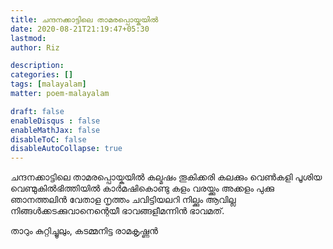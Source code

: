 ```yaml
---
title: ചന്ദനക്കാട്ടിലെ താമരപ്പൊയ്കയില്‍
date: 2020-08-21T21:19:47+05:30
lastmod: 
author: Riz

description: 
categories: []
tags: [malayalam]
matter: poem-malayalam

draft: false
enableDisqus : false
enableMathJax: false
disableToC: false
disableAutoCollapse: true
---
```


ചന്ദനക്കാട്ടിലെ താമരപ്പൊയ്കയില്‍ 
കല്മ‌ഷം തൂകിക്കരി കലക്കും 
വെണ്‍കളി പൂശിയ വെണ്മുകില്‍ഭിത്തിയില്‍
കാര്‍മഷികൊണ്ടു കളം വരയ്ക്കും 
അക്കളം പുക്കു ഞാനത്തലിന്‍ വേതാള
നൃത്തം ചവിട്ടിയലറി നില്ക്കും 
ആവില്ല നിങ്ങള്‍ക്കടക്കുവാനെന്റെയീ
ഭാവങ്ങളീമന്നിന്‍ ഭാവമത്.

താറും കുറ്റിച്ചൂലും, കടമ്മനിട്ട രാമകൃഷ്ണന്‍